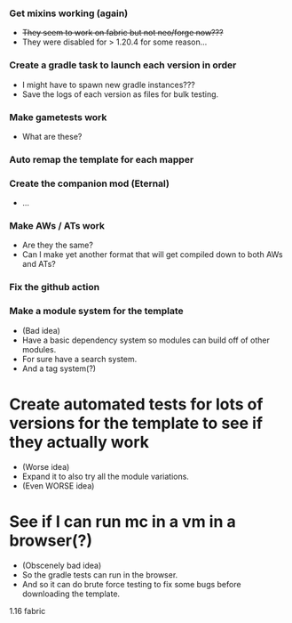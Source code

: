 ### Get mixins working (again)
* ~~They seem to work on fabric but not neo/forge now???~~
* They were disabled for > 1.20.4 for some reason...
### Create a gradle task to launch each version in order
* I might have to spawn new gradle instances???
* Save the logs of each version as files for bulk testing.
### Make gametests work
* What are these?
### Auto remap the template for each mapper
### Create the companion mod (Eternal)
* ...
### Make AWs / ATs work
* Are they the same?
* Can I make yet another format that will get compiled down to both AWs and ATs?
### Fix the github action
### Make a module system for the template
* (Bad idea)
* Have a basic dependency system so modules can build off of other modules.
* For sure have a search system.
* And a tag system(?)
# Create automated tests for lots of versions for the template to see if they actually work
* (Worse idea)
* Expand it to also try all the module variations.
* (Even WORSE idea)
# See if I can run mc in a vm in a browser(?)
* (Obscenely bad idea)
* So the gradle tests can run in the browser.
* And so it can do brute force testing to fix some bugs before downloading the template.

1.16 fabric